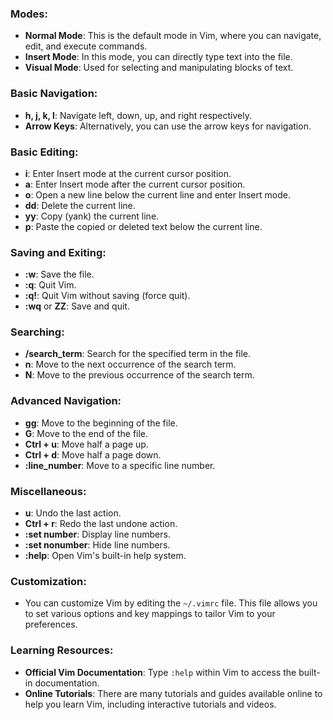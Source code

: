 ﻿### Modes:

-   **Normal Mode**: This is the default mode in Vim, where you can navigate, edit, and execute commands.
-   **Insert Mode**: In this mode, you can directly type text into the file.
-   **Visual Mode**: Used for selecting and manipulating blocks of text.

### Basic Navigation:

-   **h, j, k, l**: Navigate left, down, up, and right respectively.
-   **Arrow Keys**: Alternatively, you can use the arrow keys for navigation.

### Basic Editing:

-   **i**: Enter Insert mode at the current cursor position.
-   **a**: Enter Insert mode after the current cursor position.
-   **o**: Open a new line below the current line and enter Insert mode.
-   **dd**: Delete the current line.
-   **yy**: Copy (yank) the current line.
-   **p**: Paste the copied or deleted text below the current line.

### Saving and Exiting:

-   **:w**: Save the file.
-   **:q**: Quit Vim.
-   **:q!**: Quit Vim without saving (force quit).
-   **:wq** or **ZZ**: Save and quit.

### Searching:

-   **/search_term**: Search for the specified term in the file.
-   **n**: Move to the next occurrence of the search term.
-   **N**: Move to the previous occurrence of the search term.

### Advanced Navigation:

-   **gg**: Move to the beginning of the file.
-   **G**: Move to the end of the file.
-   **Ctrl + u**: Move half a page up.
-   **Ctrl + d**: Move half a page down.
-   **:line_number**: Move to a specific line number.

### Miscellaneous:

-   **u**: Undo the last action.
-   **Ctrl + r**: Redo the last undone action.
-   **:set number**: Display line numbers.
-   **:set nonumber**: Hide line numbers.
-   **:help**: Open Vim's built-in help system.

### Customization:

-   You can customize Vim by editing the `~/.vimrc` file. This file allows you to set various options and key mappings to tailor Vim to your preferences.

### Learning Resources:

-   **Official Vim Documentation**: Type `:help` within Vim to access the built-in documentation.
-   **Online Tutorials**: There are many tutorials and guides available online to help you learn Vim, including interactive tutorials and videos.
